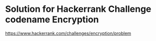 # Solution for Hackerrank Challenge codename Encryption
https://www.hackerrank.com/challenges/encryption/problem
